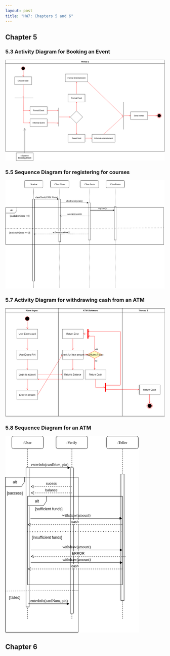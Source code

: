 ```yaml
---
layout: post
title: "HW7: Chapters 5 and 6"  
---
```


## Chapter 5

### 5.3 Activity Diagram for Booking an Event

![image](https://github.com/pmccabe5/pmccabe5.github.io/blob/master/5-3.png)

### 5.5 Sequence Diagram for registering for courses

![image](https://github.com/pmccabe5/pmccabe5.github.io/blob/master/5-5.png)

### 5.7 Activity Diagram for withdrawing cash from an ATM

![image](https://github.com/pmccabe5/pmccabe5.github.io/blob/master/5-7.png)

### 5.8 Sequence Diagram for an ATM

![image](https://github.com/pmccabe5/pmccabe5.github.io/blob/master/5-8.png)

## Chapter 6